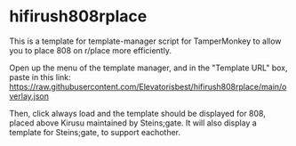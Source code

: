 # hifirush808rplace

This is a template for template-manager script for TamperMonkey to allow you to place 808 on r/place more efficiently.

Open up the menu of the template manager, and in the "Template URL" box, paste in this link: https://raw.githubusercontent.com/Elevatorisbest/hifirush808rplace/main/overlay.json

Then, click always load and the template should be displayed for 808, placed above Kirusu maintained by Steins;gate. It will also display a template for Steins;gate, to support eachother.
